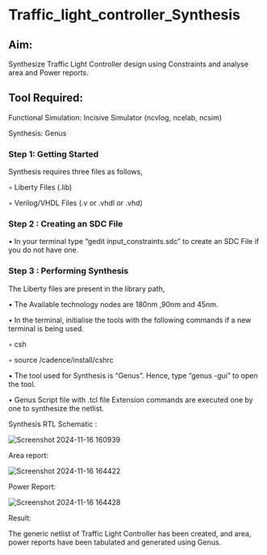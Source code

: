 # Traffic_light_controller_Synthesis

## Aim:

Synthesize Traffic Light Controller design using Constraints and analyse area and Power reports.

## Tool Required:

Functional Simulation: Incisive Simulator (ncvlog, ncelab, ncsim)

Synthesis: Genus

### Step 1: Getting Started

Synthesis requires three files as follows,

◦ Liberty Files (.lib)

◦ Verilog/VHDL Files (.v or .vhdl or .vhd)

### Step 2 : Creating an SDC File

•	In your terminal type “gedit input_constraints.sdc” to create an SDC File if you do not have one.

### Step 3 : Performing Synthesis

The Liberty files are present in the library path,

• The Available technology nodes are 180nm ,90nm and 45nm.

• In the terminal, initialise the tools with the following commands if a new terminal is being used.

◦ csh

◦ source /cadence/install/cshrc

• The tool used for Synthesis is “Genus”. Hence, type “genus -gui” to open the tool.

• Genus Script file with .tcl file Extension commands are executed one by one to synthesize the netlist.

Synthesis RTL Schematic :

![Screenshot 2024-11-16 160939](https://github.com/user-attachments/assets/21584a72-cbfd-47d6-8944-9f5f238573b5)

Area report:

![Screenshot 2024-11-16 164422](https://github.com/user-attachments/assets/796317d9-5616-48cb-8bc8-695adc27ceeb)

Power Report:

![Screenshot 2024-11-16 164428](https://github.com/user-attachments/assets/33d54594-9f3f-44b0-a6e4-d6f44d23d3c7)

Result:

The generic netlist of Traffic Light Controller has been created, and area, power reports have been tabulated and generated using Genus.
